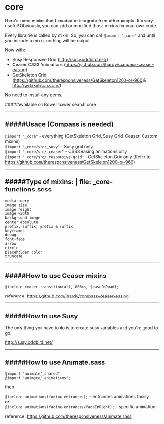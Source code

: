core
==============

Here's some mixins that I created or integrate from other people. It's very useful!
Obviously, you can add or modified those mixins for your own code.    

Every librairie is called by mixin. So, you can call `@import "_core"` and until you include a mixin, nothing will be output.

Now with:    
- Susy Responsive Grid (http://susy.oddbird.net/)    
- Ceaser CSS3 Animations (https://github.com/jhardy/compass-ceaser-easing)    
- GetSkeleton Grid (https://github.com/theresponsiveness/GetSkeleton1200-or-960 & http://getskeleton.com/)    

No need to install any gems.

#####Available on Bower
bower search core

---
#####Usage (Compass is needed)
---
`@import "_core"` - everything (GetSkeleton Grid, Susy Grid, Ceaser, Custom mixins)    
`@import "_core/src/_susy"` - Susy grid only    
`@import "_core/src/_ceaser"` - CSS3 easing animations only    
`@import "_core/src/_responsive-grid"` - GetSkeleton Grid only (Refer to https://github.com/theresponsiveness/GetSkeleton1200-or-960)    

---


#####Type of mixins: | file: _core-functions.scss
---
`media-query`    
`image size`    
`image height`    
`image width`    
`background-image`    
`center absolute`    
`prefix, suffix, prefix & suffix`    
`keyframes`    
`debug`    
`font-face`    
`arrow`    
`circle`    
`placeholder color`  
`truncate`  

---

#####How to use Ceaser mixins
---

`@include ceaser-transition(all, 800ms, $easeInQuad);`    

reference: https://github.com/jhardy/compass-ceaser-easing

---

#####How to use Susy
---

The only thing you have to do is to create susy variables and you're good to go!    

http://susy.oddbird.net/

---

#####How to use Animate.sass
---

`@import "animate/_shared";`    
`@import "animate/_animations";`    

then    

`@include animations(fading-entrances);` - entrances animations family    
or    
`@include animations(fading-entrances/fadeInRight);` - specific animation     

reference: https://github.com/theresponsiveness/animate.sass